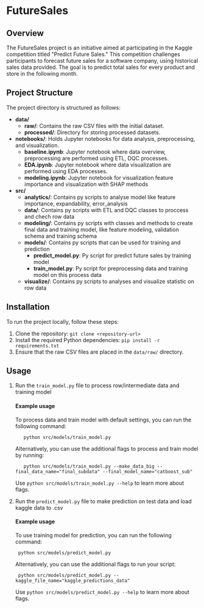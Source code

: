 # FutureSales

## Overview

The FutureSales project is an initiative aimed at participating in the Kaggle competition titled "Predict Future Sales."
This competition challenges participants to forecast future sales for a software company, using historical sales
data provided. The goal is to predict total sales for every product and store in the following month.

## Project Structure

The project directory is structured as follows:

- **data/**
    - **raw/**: Contains the raw CSV files with the initial dataset.
    - **processed/**: Directory for storing processed datasets.
- **notebooks/**: Holds Jupyter notebooks for data analysis, preprocessing, and visualization.
    - **baseline.ipynb**: Jupyter notebook where data overview, preprocessing are performed using ETL, DQC processes.
    - **EDA.ipynb**: Jupyter notebook where data visualization are performed using EDA processes.
    - **modeling.ipynb**: Jupyter notebook for visualization feature importance and visualization with SHAP methods
- **src/**
    - **analytics/**: Contains py scripts to analyse model like feature importance, expandability, error_analysis
    - **data/**: Contains py scripts with ETL and DQC classes to proccess and chech row data
    - **modeling/**: Contains py scripts with classes and methods to create final data and training model, like feature
      modeling, validation schema and training schema
    - **models/**: Contains py scripts that can be used for training and prediction
        - **predict_model.py**: Py script for predict future sales by training model
        - **train_model.py**: Py script for preprocessing data and training model on this process data
    - **visualize/**: Contains py scripts to analyses and visualize statistic on row data

## Installation

To run the project locally, follow these steps:

1. Clone the repository: `git clone <repository-url>`
2. Install the required Python dependencies: `pip install -r requirements.txt`
3. Ensure that the raw CSV files are placed in the `data/raw/` directory.

## Usage

1. Run the `train_model.py` file to process row/intermediate data and training model

   #### Example usage

   To process data and train model with default settings, you can run the following command:

          python src/models/train_model.py

   Alternatively, you can use the additional flags to process and train model by running:

          python src/models/train_model.py --make_data_big --final_data_name="final_subdata" --final_model_name="catboost_sub"

   Use `python src/models/train_model.py --help` to learn more about flags.


2. Run the `predict_model.py` file to make prediction on test data and load kaggle data to .csv

   #### Example usage

   To use training model for prediction, you can run the following command:

        python src/models/predict_model.py

   Alternatively, you can use the additional flags to run your script:

        python src/models/predict_model.py --kaggle_file_name="kaggle_predictions_data"

   Use `python src/models/predict_model.py --help` to learn more about flags.

